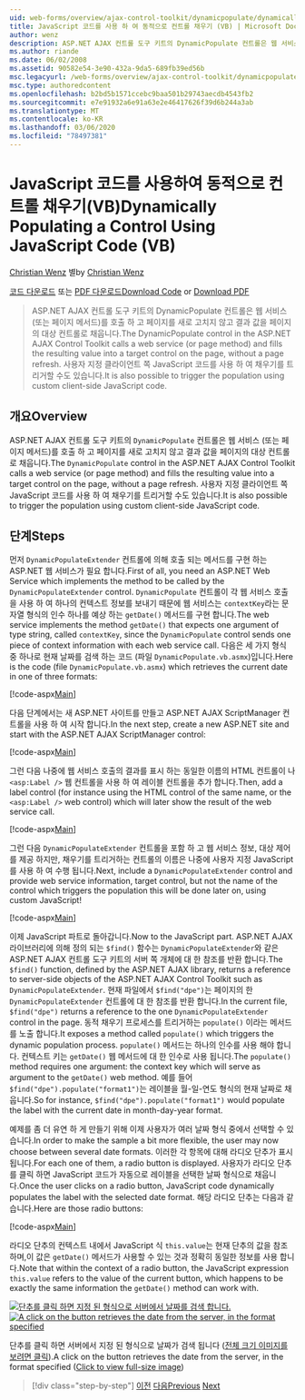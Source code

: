 ```yaml
---
uid: web-forms/overview/ajax-control-toolkit/dynamicpopulate/dynamically-populating-a-control-using-javascript-code-vb
title: JavaScript 코드를 사용 하 여 동적으로 컨트롤 채우기 (VB) | Microsoft Docs
author: wenz
description: ASP.NET AJAX 컨트롤 도구 키트의 DynamicPopulate 컨트롤은 웹 서비스 (또는 페이지 메서드)를 호출 하 고 결과 값을 t ...의 대상 컨트롤로 채웁니다.
ms.author: riande
ms.date: 06/02/2008
ms.assetid: 90582e54-3e90-432a-9da5-689fb39ed56b
msc.legacyurl: /web-forms/overview/ajax-control-toolkit/dynamicpopulate/dynamically-populating-a-control-using-javascript-code-vb
msc.type: authoredcontent
ms.openlocfilehash: b2bd5b1571ccebc9baa501b29743aecdb4543fb2
ms.sourcegitcommit: e7e91932a6e91a63e2e46417626f39d6b244a3ab
ms.translationtype: MT
ms.contentlocale: ko-KR
ms.lasthandoff: 03/06/2020
ms.locfileid: "78497381"
---
```

# <a name="dynamically-populating-a-control-using-javascript-code-vb"></a><span data-ttu-id="21646-103">JavaScript 코드를 사용하여 동적으로 컨트롤 채우기(VB)</span><span class="sxs-lookup"><span data-stu-id="21646-103">Dynamically Populating a Control Using JavaScript Code (VB)</span></span>

<span data-ttu-id="21646-104">[Christian Wenz](https://github.com/wenz) 별</span><span class="sxs-lookup"><span data-stu-id="21646-104">by [Christian Wenz](https://github.com/wenz)</span></span>

<span data-ttu-id="21646-105">[코드 다운로드](https://download.microsoft.com/download/d/8/f/d8f2f6f9-1b7c-46ad-9252-e1fc81bdea3e/dynamicpopulate1.vb.zip) 또는 [PDF 다운로드](https://download.microsoft.com/download/b/6/a/b6ae89ee-df69-4c87-9bfb-ad1eb2b23373/dynamicpopulate1VB.pdf)</span><span class="sxs-lookup"><span data-stu-id="21646-105">[Download Code](https://download.microsoft.com/download/d/8/f/d8f2f6f9-1b7c-46ad-9252-e1fc81bdea3e/dynamicpopulate1.vb.zip) or [Download PDF](https://download.microsoft.com/download/b/6/a/b6ae89ee-df69-4c87-9bfb-ad1eb2b23373/dynamicpopulate1VB.pdf)</span></span>

> <span data-ttu-id="21646-106">ASP.NET AJAX 컨트롤 도구 키트의 DynamicPopulate 컨트롤은 웹 서비스 (또는 페이지 메서드)를 호출 하 고 페이지를 새로 고치지 않고 결과 값을 페이지의 대상 컨트롤로 채웁니다.</span><span class="sxs-lookup"><span data-stu-id="21646-106">The DynamicPopulate control in the ASP.NET AJAX Control Toolkit calls a web service (or page method) and fills the resulting value into a target control on the page, without a page refresh.</span></span> <span data-ttu-id="21646-107">사용자 지정 클라이언트 쪽 JavaScript 코드를 사용 하 여 채우기를 트리거할 수도 있습니다.</span><span class="sxs-lookup"><span data-stu-id="21646-107">It is also possible to trigger the population using custom client-side JavaScript code.</span></span>

## <a name="overview"></a><span data-ttu-id="21646-108">개요</span><span class="sxs-lookup"><span data-stu-id="21646-108">Overview</span></span>

<span data-ttu-id="21646-109">ASP.NET AJAX 컨트롤 도구 키트의 `DynamicPopulate` 컨트롤은 웹 서비스 (또는 페이지 메서드)를 호출 하 고 페이지를 새로 고치지 않고 결과 값을 페이지의 대상 컨트롤로 채웁니다.</span><span class="sxs-lookup"><span data-stu-id="21646-109">The `DynamicPopulate` control in the ASP.NET AJAX Control Toolkit calls a web service (or page method) and fills the resulting value into a target control on the page, without a page refresh.</span></span> <span data-ttu-id="21646-110">사용자 지정 클라이언트 쪽 JavaScript 코드를 사용 하 여 채우기를 트리거할 수도 있습니다.</span><span class="sxs-lookup"><span data-stu-id="21646-110">It is also possible to trigger the population using custom client-side JavaScript code.</span></span>

## <a name="steps"></a><span data-ttu-id="21646-111">단계</span><span class="sxs-lookup"><span data-stu-id="21646-111">Steps</span></span>

<span data-ttu-id="21646-112">먼저 `DynamicPopulateExtender` 컨트롤에 의해 호출 되는 메서드를 구현 하는 ASP.NET 웹 서비스가 필요 합니다.</span><span class="sxs-lookup"><span data-stu-id="21646-112">First of all, you need an ASP.NET Web Service which implements the method to be called by the `DynamicPopulateExtender` control.</span></span> <span data-ttu-id="21646-113">`DynamicPopulate` 컨트롤이 각 웹 서비스 호출을 사용 하 여 하나의 컨텍스트 정보를 보내기 때문에 웹 서비스는 `contextKey`라는 문자열 형식의 인수 하나를 예상 하는 `getDate()` 메서드를 구현 합니다.</span><span class="sxs-lookup"><span data-stu-id="21646-113">The web service implements the method `getDate()` that expects one argument of type string, called `contextKey`, since the `DynamicPopulate` control sends one piece of context information with each web service call.</span></span> <span data-ttu-id="21646-114">다음은 세 가지 형식 중 하나로 현재 날짜를 검색 하는 코드 (파일 `DynamicPopulate.vb.asmx`)입니다.</span><span class="sxs-lookup"><span data-stu-id="21646-114">Here is the code (file `DynamicPopulate.vb.asmx`) which retrieves the current date in one of three formats:</span></span>

[!code-aspx[Main](dynamically-populating-a-control-using-javascript-code-vb/samples/sample1.aspx)]

<span data-ttu-id="21646-115">다음 단계에서는 새 ASP.NET 사이트를 만들고 ASP.NET AJAX ScriptManager 컨트롤을 사용 하 여 시작 합니다.</span><span class="sxs-lookup"><span data-stu-id="21646-115">In the next step, create a new ASP.NET site and start with the ASP.NET AJAX ScriptManager control:</span></span>

[!code-aspx[Main](dynamically-populating-a-control-using-javascript-code-vb/samples/sample2.aspx)]

<span data-ttu-id="21646-116">그런 다음 나중에 웹 서비스 호출의 결과를 표시 하는 동일한 이름의 HTML 컨트롤이 나 `<asp:Label />` 웹 컨트롤을 사용 하 여 레이블 컨트롤을 추가 합니다.</span><span class="sxs-lookup"><span data-stu-id="21646-116">Then, add a label control (for instance using the HTML control of the same name, or the `<asp:Label />` web control) which will later show the result of the web service call.</span></span>

[!code-aspx[Main](dynamically-populating-a-control-using-javascript-code-vb/samples/sample3.aspx)]

<span data-ttu-id="21646-117">그런 다음 `DynamicPopulateExtender` 컨트롤을 포함 하 고 웹 서비스 정보, 대상 제어를 제공 하지만, 채우기를 트리거하는 컨트롤의 이름은 나중에 사용자 지정 JavaScript를 사용 하 여 수행 됩니다.</span><span class="sxs-lookup"><span data-stu-id="21646-117">Next, include a `DynamicPopulateExtender` control and provide web service information, target control, but not the name of the control which triggers the population this will be done later on, using custom JavaScript!</span></span>

[!code-aspx[Main](dynamically-populating-a-control-using-javascript-code-vb/samples/sample4.aspx)]

<span data-ttu-id="21646-118">이제 JavaScript 파트로 돌아갑니다.</span><span class="sxs-lookup"><span data-stu-id="21646-118">Now to the JavaScript part.</span></span> <span data-ttu-id="21646-119">ASP.NET AJAX 라이브러리에 의해 정의 되는 `$find()` 함수는 `DynamicPopulateExtender`와 같은 ASP.NET AJAX 컨트롤 도구 키트의 서버 쪽 개체에 대 한 참조를 반환 합니다.</span><span class="sxs-lookup"><span data-stu-id="21646-119">The `$find()` function, defined by the ASP.NET AJAX library, returns a reference to server-side objects of the ASP.NET AJAX Control Toolkit such as `DynamicPopulateExtender`.</span></span> <span data-ttu-id="21646-120">현재 파일에서 `$find("dpe")`는 페이지의 한 `DynamicPopulateExtender` 컨트롤에 대 한 참조를 반환 합니다.</span><span class="sxs-lookup"><span data-stu-id="21646-120">In the current file, `$find("dpe")` returns a reference to the one `DynamicPopulateExtender` control in the page.</span></span> <span data-ttu-id="21646-121">동적 채우기 프로세스를 트리거하는 `populate()` 이라는 메서드를 노출 합니다.</span><span class="sxs-lookup"><span data-stu-id="21646-121">It exposes a method called `populate()` which triggers the dynamic population process.</span></span> <span data-ttu-id="21646-122">`populate()` 메서드는 하나의 인수를 사용 해야 합니다. 컨텍스트 키는 `getDate()` 웹 메서드에 대 한 인수로 사용 됩니다.</span><span class="sxs-lookup"><span data-stu-id="21646-122">The `populate()` method requires one argument: the context key which will serve as argument to the `getDate()` web method.</span></span> <span data-ttu-id="21646-123">예를 들어 `$find("dpe").populate("format1")`는 레이블을 월-일-연도 형식의 현재 날짜로 채웁니다.</span><span class="sxs-lookup"><span data-stu-id="21646-123">So for instance, `$find("dpe").populate("format1")` would populate the label with the current date in month-day-year format.</span></span>

<span data-ttu-id="21646-124">예제를 좀 더 유연 하 게 만들기 위해 이제 사용자가 여러 날짜 형식 중에서 선택할 수 있습니다.</span><span class="sxs-lookup"><span data-stu-id="21646-124">In order to make the sample a bit more flexible, the user may now choose between several date formats.</span></span> <span data-ttu-id="21646-125">이러한 각 항목에 대해 라디오 단추가 표시 됩니다.</span><span class="sxs-lookup"><span data-stu-id="21646-125">For each one of them, a radio button is displayed.</span></span> <span data-ttu-id="21646-126">사용자가 라디오 단추를 클릭 하면 JavaScript 코드가 자동으로 레이블을 선택한 날짜 형식으로 채웁니다.</span><span class="sxs-lookup"><span data-stu-id="21646-126">Once the user clicks on a radio button, JavaScript code dynamically populates the label with the selected date format.</span></span> <span data-ttu-id="21646-127">해당 라디오 단추는 다음과 같습니다.</span><span class="sxs-lookup"><span data-stu-id="21646-127">Here are those radio buttons:</span></span>

[!code-aspx[Main](dynamically-populating-a-control-using-javascript-code-vb/samples/sample5.aspx)]

<span data-ttu-id="21646-128">라디오 단추의 컨텍스트 내에서 JavaScript 식 `this.value`는 현재 단추의 값을 참조 하며,이 값은 `getDate()` 메서드가 사용할 수 있는 것과 정확히 동일한 정보를 사용 합니다.</span><span class="sxs-lookup"><span data-stu-id="21646-128">Note that within the context of a radio button, the JavaScript expression `this.value` refers to the value of the current button, which happens to be exactly the same information the `getDate()` method can work with.</span></span>

<span data-ttu-id="21646-129">[![단추를 클릭 하면 지정 된 형식으로 서버에서 날짜를 검색 합니다.](dynamically-populating-a-control-using-javascript-code-vb/_static/image2.png)](dynamically-populating-a-control-using-javascript-code-vb/_static/image1.png)</span><span class="sxs-lookup"><span data-stu-id="21646-129">[![A click on the button retrieves the date from the server, in the format specified](dynamically-populating-a-control-using-javascript-code-vb/_static/image2.png)](dynamically-populating-a-control-using-javascript-code-vb/_static/image1.png)</span></span>

<span data-ttu-id="21646-130">단추를 클릭 하면 서버에서 지정 된 형식으로 날짜가 검색 됩니다 ([전체 크기 이미지를 보려면 클릭](dynamically-populating-a-control-using-javascript-code-vb/_static/image3.png)).</span><span class="sxs-lookup"><span data-stu-id="21646-130">A click on the button retrieves the date from the server, in the format specified ([Click to view full-size image](dynamically-populating-a-control-using-javascript-code-vb/_static/image3.png))</span></span>

> [!div class="step-by-step"]
> <span data-ttu-id="21646-131">[이전](dynamically-populating-a-control-vb.md)
> [다음](using-dynamicpopulate-with-a-user-control-and-javascript-vb.md)</span><span class="sxs-lookup"><span data-stu-id="21646-131">[Previous](dynamically-populating-a-control-vb.md)
[Next](using-dynamicpopulate-with-a-user-control-and-javascript-vb.md)</span></span>
